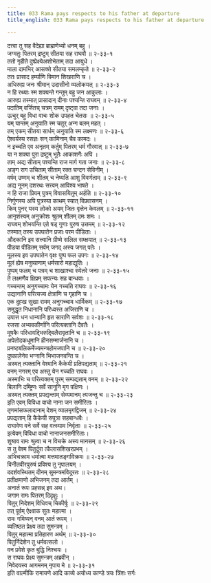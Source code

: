 ```yaml
---
title: 033 Rama pays respects to his father at departure
title_english: 033 Rama pays respects to his father at departure

---
```


<div class="audioEmbed"  caption="श्रीराम-हरिसीताराममूर्ति-घनपाठिभ्यां वचनम्" src="https://archive.org/download/Ramayana-recitation-Sriram-harisItArAmamUrti-Ghanapaati-v2/Kanda_2/Kanda_2_AYK-033-Pithur_Dharshanaartham_Gamanam.mp3"></div>

दत्त्वा तु सह वैदेह्या ब्राह्मणेभ्यो धनम् बहु ।  
जग्मतुः पितरम् द्रष्टुम् सीतया सह राघवौ ॥ २-३३-१  
ततो गृहीते दुष्प्रेक्ष्येअशोभेताम् तदा आयुधे ।  
माला दामभिर् आसक्ते सीतया समलम्कृते ॥ २-३३-२  
ततः प्रासाद हर्म्याणि विमान शिखराणि च ।  
अधिरुह्य जनः श्रीमान् उदासीनो व्यलोकयत् ॥ २-३३-३  
न हि रथ्याः स्म शक्यन्ते गन्तुम् बहु जन आकुलाः ।  
आरुह्य तस्मात् प्रासादान् दीनाः पश्यन्ति राघवम् ॥ २-३३-४  
पदातिम् वर्जितच् चत्रम् रामम् दृष्ट्वा तदा जनाः ।  
ऊचुर् बहु विधा वाचः शोक उपहत चेतसः ॥ २-३३-५  
यम् यान्तम् अनुयाति स्म चतुर् अन्ग बलम् महत् ।  
तम् एकम् सीतया सार्धम् अनुयाति स्म लक्ष्मणः ॥ २-३३-६  
ऐश्वर्यस्य रसज्ञः सन् कामिनाम् चैव कामदः ।  
न इच्चति एव अनृतम् कर्तुम् पितरम् धर्म गौरवात् ॥ २-३३-७  
या न शक्या पुरा द्रष्टुम् भूतैः आकाशगैः अपि ।  
ताम् अद्य सीताम् पश्यन्ति राज मार्ग गता जनाः ॥ २-३३-८  
अङ्ग राग उचिताम् सीताम् रक्त चन्दन सेविनीम् ।  
वर्षम् उष्णम् च शीतम् च नेष्यति आशु विवर्णताम् ॥ २-३३-९  
अद्य नूनम् दशरथः सत्त्वम् आविश्य भाषते ।  
न हि राजा प्रियम् पुत्रम् विवासयितुम् अर्हति ॥ २-३३-१०  
निर्गुणस्य अपि पुत्रस्या काथम् स्यात् विप्रवासनम् ।  
किम् पुनर् यस्य लोको अयम् जितः वृत्तेन केवलम् ॥ २-३३-११  
आनृशंस्यम् अनुक्रोशः श्रुतम् शीलम् दमः शमः ।  
राघवम् शोभयन्ति एते षड् गुणाः पुरुष उत्तमम् ॥ २-३३-१२  
तस्मात् तस्य उपघातेन प्रजाः परम पीडिताः ।  
औदकानि इव सत्त्वानि ग्रीष्मे सलिल सम्क्षयात् ॥ २-३३-१३  
पीडया पीडितम् सर्वम् जगद् अस्य जगत् पतेः ।  
मूलस्य इव उपघातेन वृक्षः पुष्प फल उपगः ॥ २-३३-१४  
मूलं ह्येष मनुष्याणाम् धर्मसारो महाद्युतिः ।  
पुष्पम् फलम् च पत्रम् च शाखाश्चा स्येतरे जनाः ॥ २-३३-१५  
ते लक्ष्मणैव क्षिप्रम् सपत्न्यः सह बान्धवाः ।  
गच्चन्तम् अनुगच्चामः येन गच्चति राघवः ॥ २-३३-१६  
उद्यानानि परित्यज्य क्षेत्राणि च गृहाणि च ।  
एक दुह्ख सुखा रामम् अनुगच्चाम धार्मिकम् ॥ २-३३-१७  
समुद्धृत निधानानि परिध्वस्त अजिराणि च ।  
उपात्त धन धान्यानि हृत साराणि सर्वशः ॥ २-३३-१८  
रजसा अभ्यवकीर्णानि परित्यक्तानि दैवतैः ।  
मूषकैः परिधावद्भिरुद्बिलैरावृतानि च ॥ २-३३-१९  
अपेतोदकधूमानि हीनसम्मार्जनानि च ।  
प्रनष्टबलिकर्मेज्यमन्त्रहोमजपानि च ॥ २-३३-२०  
दुष्कालेनेव भग्नानि भिभाजनवन्ति च ।  
अस्मत् त्यक्तानि वेश्मानि कैकेयी प्रतिपद्यताम् ॥ २-३३-२१  
वनम् नगरम् एव अस्तु येन गच्चति राघवः ।  
अस्माभिः च परित्यक्तम् पुरम् सम्पद्यताम् वनम् ॥ २-३३-२२  
बिलानि दम्ष्ट्रिणः सर्वे सानूनि मृग पक्षिणः ।  
अस्मत् त्यक्तम् प्रपद्यन्ताम् सेव्यमानम् त्यजन्तु च ॥ २-३३-२३  
इति एवम् विविधा वाचो नाना जन समीरिताः ।  
तृणमांसफलादानाम् देशम् व्यालमृगद्विजम् ॥ २-३३-२४  
प्रपद्यताम् हि कैकेयी सपुत्रा सहबान्धवैः ।  
राघावेण वने सर्वे सह वत्स्याम निर्वृताः ॥ २-३३-२५  
इत्येवम् विविधा वाचो नानाजनसमीरिताः।  
शुश्राव रामः श्रुत्वा च न विचक्रे अस्य मानसम् ॥ २-३३-२६  
स तु वेश्म पितुर्दूरा त्कैलासशिखरप्रभम् ।  
अभिचक्राम धर्मात्मा मत्तमातङ्गविक्रमः ॥ २-३३-२७  
विनीतवीरपुरुषं प्रविश्य तु नृपालयम् ।  
ददर्शवस्थितम् दीनम् सुमन्त्रमविदूरतः ॥ २-३३-२८  
प्रतीक्षमाणो अभिजनम् तदा आर्तम् ।  
अनार्त रूपः प्रहसन्न् इव अथ।  
जगाम रामः पितरम् दिदृक्षुः ।  
पितुर् निदेशम् विधिवच् चिकीर्षुः ॥ २-३३-२९  
तत् पूर्वम् ऐक्ष्वाक सुतः महात्मा ।  
रामः गमिष्यन् वनम् आर्त रूपम् ।  
व्यतिष्ठत प्रेक्ष्य तदा सुमन्त्रम् ।  
पितुर् महात्मा प्रतिहारण अर्थम् ॥ २-३३-३०  
पितुर्निदेशेन तु धर्मवत्सलो ।  
वन प्रवेशे कृत बुद्धि निश्चयः ।  
स राघवः प्रेक्ष्य सुमन्त्रम् अब्रवीन् ।  
निवेदयस्व आगमनम् नृपाय मे ॥ २-३३-३१  
इति वाल्मीकि रामायणे आदि काव्ये अयोध्य काण्डे त्रयः त्रिंशः सर्गः